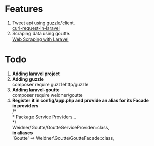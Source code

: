 <h1>Features</h1>
<ol type="1">
    <li>Tweet api using guzzle/client.<br>
    <a href="https://stackoverflow.com/questions/48279382/curl-request-in-laravel">curl-request-in-laravel</a></li>
    <li>Scraping data using goutte.<br>
    <a href="https://medium.com/@digitaldaswani/web-scraping-with-laravel-ab5f1c5f00a5">Web Scraping with Laravel</a></li>
</ol>

<h1>Todo</h1>
<ol type="1">
    <li><strong>Adding laravel project</strong></li>
    <li><strong>Adding guzzle</strong><br>composer require guzzlehttp/guzzle</li>
    <li><strong>Adding laravel-goutte</strong><br>composer require weidner/goutte</li>
    <li><strong>Register it in config/app.php and provide an alias for its Facade</strong><br>
        <b>in providers</b><br>
        /*<br>
         * Package Service Providers...<br>
         */<br>
        Weidner/Goutte/GoutteServiceProvider::class,<br>
        <b>in aliases</b><br>
        'Goutte' => Weidner\Goutte\GoutteFacade::class,<br>
    </li>
</ol>
